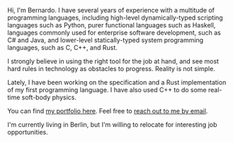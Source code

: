 Hi, I'm Bernardo.
I have several years of experience with a multitude of programming languages, including high-level dynamically-typed scripting languages such as Python, purer functional languages such as Haskell, languages commonly used for enterprise software development, such as C# and Java, and lower-level statically-typed system programming languages, such as C, C++, and Rust.

I strongly believe in using the right tool for the job at hand, and see most hard rules in technology as obstacles to progress.
Reality is not simple.

Lately, I have been working on the specification and a Rust implementation of my first programming language.
I have also used C++ to do some real-time soft-body physics.

You can find [my portfolio here](https://www.bernardosulzbach.com/portfolio/).
Feel free to [reach out to me by email](mailto:bernardo@bernardosulzbach.com).

I'm currently living in Berlin, but I'm willing to relocate for interesting job opportunities.
